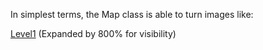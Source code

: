 In simplest terms, the Map class is able to turn images like: 

[Level1](level1.png) (Expanded by 800% for visibility)
